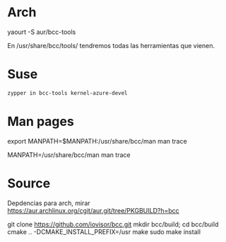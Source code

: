 # Arch

yaourt -S aur/bcc-tools

En /usr/share/bcc/tools/ tendremos todas las herramientas que vienen.

# Suse

```bash
zypper in bcc-tools kernel-azure-devel
```

# Man pages

export MANPATH=$MANPATH:/usr/share/bcc/man
man trace

MANPATH=/usr/share/bcc/man man trace

# Source

Depdencias para arch, mirar <https://aur.archlinux.org/cgit/aur.git/tree/PKGBUILD?h=bcc>

git clone <https://github.com/iovisor/bcc.git>
mkdir bcc/build; cd bcc/build
cmake .. -DCMAKE_INSTALL_PREFIX=/usr
make
sudo make install
